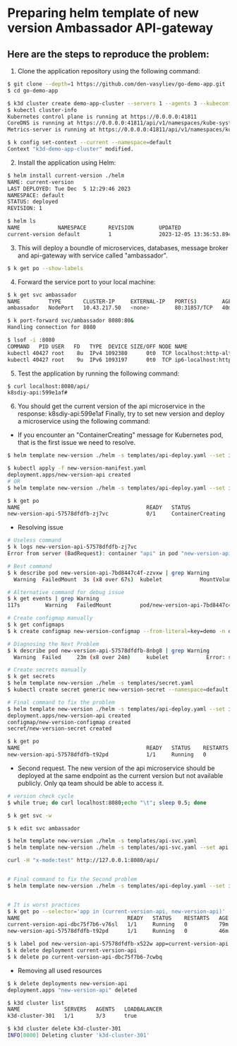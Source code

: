 #  Preparing helm template of new version Ambassador API-gateway   

## Here are the steps to reproduce the problem:

1. Clone the application repository using the following command:
```sh
$ git clone --depth=1 https://github.com/den-vasyliev/go-demo-app.git
$ cd go-demo-app 

$ k3d cluster create demo-app-cluster --servers 1 --agents 3 --kubeconfig-update-default
$ kubectl cluster-info
Kubernetes control plane is running at https://0.0.0.0:41811
CoreDNS is running at https://0.0.0.0:41811/api/v1/namespaces/kube-system/services/kube-dns:dns/proxy
Metrics-server is running at https://0.0.0.0:41811/api/v1/namespaces/kube-system/services/https:metrics-server:https/proxy

$ k config set-context --current --namespace=default     
Context "k3d-demo-app-cluster" modified.
```
2. Install the application using Helm:
```sh
$ helm install current-version ./helm
NAME: current-version
LAST DEPLOYED: Tue Dec  5 12:29:46 2023
NAMESPACE: default
STATUS: deployed
REVISION: 1

$ helm ls
NAME            NAMESPACE       REVISION        UPDATED                                 STATUS          CHART           APP VERSION
current-version default         1               2023-12-05 13:36:53.894866152 +0200 EET deployed        helm-0.1.0      1.0    

```
3. This will deploy a boundle of microservices, databases, message broker and api-gateway with service called "ambassador".
```sh
$ k get po --show-labels  
```

4. Forward the service port to your local machine:

```sh
$ k get svc ambassador
NAME         TYPE       CLUSTER-IP     EXTERNAL-IP   PORT(S)        AGE
ambassador   NodePort   10.43.217.50   <none>        80:31857/TCP   40m

$ k port-forward svc/ambassador 8080:80&
Handling connection for 8080

$ lsof -i :8080
COMMAND   PID USER   FD   TYPE  DEVICE SIZE/OFF NODE NAME
kubectl 40427 root    8u  IPv4 1092380      0t0  TCP localhost:http-alt (LISTEN)
kubectl 40427 root    9u  IPv6 1093197      0t0  TCP ip6-localhost:http-alt (LISTEN)                                   
```

5. Test the application by running the following command:

```sh
$ curl localhost:8080/api/
k8sdiy-api:599e1af#     
```

6. You should get the current version of the api microservice in the response: k8sdiy-api:599e1af
Finally, try to set new version and deploy a microservice using the following command:

- If you encounter an "ContainerCreating" message for Kubernetes pod, that is the first issue we need to resolve.
```sh
$ helm template new-version ./helm -s templates/api-deploy.yaml --set image.tag=build-802e329 > new-version-manifest.yaml

$ kubectl apply -f new-version-manifest.yaml
deployment.apps/new-version-api created
# OR
$ helm template new-version ./helm -s templates/api-deploy.yaml --set image.tag=build-802e329 | kubectl apply -f  new-version-manifest.yaml

$ k get po                                                                                                      
NAME                                        READY   STATUS              RESTARTS   AGE
new-version-api-57578dfdfb-zj7vc            0/1     ContainerCreating   0          4m30s
```

- Resolving issue 

```sh
# Useless command
$ k logs new-version-api-57578dfdfb-zj7vc 
Error from server (BadRequest): container "api" in pod "new-version-api-57578dfdfb-zj7vc" is waiting to start: ContainerCreating

# Best command
$ k describe pod new-version-api-7bd8447c4f-zzvxw | grep Warning
  Warning  FailedMount  3s (x8 over 67s)  kubelet            MountVolume.SetUp failed for volume "data" : configmap "new-version-configmap" not found

# Alternative command for debug issue
$ k get events | grep Warning
117s        Warning   FailedMount         pod/new-version-api-7bd8447c4f-zzvxw             MountVolume.SetUp failed for volume "data" : configmap "new-version-configmap" not found

# Create configmap manually 
$ k get configmaps
$ k create configmap new-version-configmap --from-literal=key=demo -n default

# Diagnosing the Next Problem
$ k describe pod new-version-api-57578dfdfb-8nbg8 | grep Warning
  Warning  Failed     23m (x8 over 24m)     kubelet            Error: secret "new-version-secret" not found

# Create secrets manually 
$ k get secrets 
$ helm template new-version ./helm -s templates/secret.yaml 
$ kubectl create secret generic new-version-secret --namespace=default --from-literal=license=MTIzNDU=

# Final command to fix the problem
$ helm template new-version ./helm -s templates/api-deploy.yaml --set image.tag=build-802e329 -s templates/app-configmap.yaml -s templates/secret.yaml  | kubectl apply -f  new-version-manifest.yaml
deployment.apps/new-version-api created
configmap/new-version-configmap created
secret/new-version-secret created

$ k get po 
NAME                                        READY   STATUS    RESTARTS   AGE
new-version-api-57578dfdfb-t92pd            1/1     Running   0          47s
```

- Second request. The new version of the api microservice should be deployed at the same endpoint as the current version but not available publicly. Only qa team should be able to access it.
```sh
# version check cycle
$ while true; do curl localhost:8080;echo "\t"; sleep 0.5; done
```

```sh
$ k get svc -w 

$ k edit svc ambassador

$ helm template new-version ./helm -s templates/api-svc.yaml 
$ helm template new-version ./helm -s templates/api-svc.yaml --set api.canary=0 --set api.header=test | kubectl apply -f -

curl -H "x-mode:test" http://127.0.0.1:8080/api/


# Final command to fix the Second problem
$ helm template new-version ./helm -s templates/api-deploy.yaml --set image.tag=build-802e329 -s templates/app-configmap.yaml -s templates/secret.yaml -s templates/api-svc.yaml --set api.canary=0 --set api.header=test | kubectl apply -f  new-version-manifest.yaml


# It is worst practices
$ k get po --selector='app in (current-version-api, new-version-api)' -o wide --show-labels 
NAME                                  READY   STATUS    RESTARTS   AGE   IP          NODE                            NOMINATED NODE   READINESS GATES   LABELS
current-version-api-dbc75f7b6-v76sl   1/1     Running   0          79m   10.42.3.7   k3d-demo-app-cluster-server-0   <none>           <none>            app=current-version-api,pod-template-hash=dbc75f7b6,version=v4
new-version-api-57578dfdfb-t92pd      1/1     Running   0          46m   10.42.3.8   k3d-demo-app-cluster-server-0   <none>           <none>            app=new-version-api,pod-template-hash=57578dfdfb,version=v4

$ k label pod new-version-api-57578dfdfb-x522w app=current-version-api --overwrite=true
$ k delete deployment current-version-api
$ k delete po current-version-api-dbc75f7b6-7cwbq
```

- Removing all used resources
```sh
$ k delete deployments new-version-api 
deployment.apps "new-version-api" deleted

$ k3d cluster list
NAME              SERVERS   AGENTS   LOADBALANCER
k3d-cluster-301   1/1       3/3      true

$ k3d cluster delete k3d-cluster-301
INFO[0000] Deleting cluster 'k3d-cluster-301'           
```
